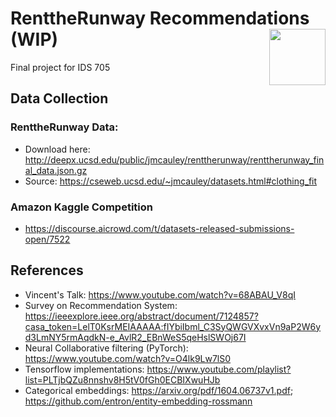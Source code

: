 # RenttheRunway Recommendations (WIP) <img width=90 align="right" src="https://upload.wikimedia.org/wikipedia/commons/thumb/e/e6/Duke_University_logo.svg/1024px-Duke_University_logo.svg.png">
Final project for IDS 705
## Data Collection
### RenttheRunway Data:
- Download here: http://deepx.ucsd.edu/public/jmcauley/renttherunway/renttherunway_final_data.json.gz
- Source: https://cseweb.ucsd.edu/~jmcauley/datasets.html#clothing_fit
### Amazon Kaggle Competition
- https://discourse.aicrowd.com/t/datasets-released-submissions-open/7522

## References
- Vincent's Talk: https://www.youtube.com/watch?v=68ABAU_V8qI
- Survey on Recommendation System: https://ieeexplore.ieee.org/abstract/document/7124857?casa_token=LelT0KsrMEIAAAAA:fIYbiIbml_C3SyQWGVXvxVn9aP2W6yd3LmNY5rmAqdkN-e_AvlR2_EBnWeS5qeHslSWOj67I
- Neural Collaborative filtering (PyTorch): https://www.youtube.com/watch?v=O4lk9Lw7lS0
- Tensorflow implementations: https://www.youtube.com/playlist?list=PLTjbQZu8nnshv8H5tV0fGh0ECBIXwuHJb
- Categorical embeddings: https://arxiv.org/pdf/1604.06737v1.pdf; https://github.com/entron/entity-embedding-rossmann
